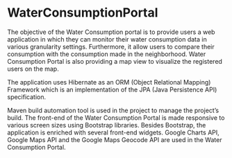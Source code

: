 # WaterConsumptionPortal

The objective of the Water Consumption portal is to provide users a web application in which they can
monitor their water consumption data in various granularity settings. Furthermore, it allow users to
compare their consumption with the consumption made in the neighborhood. Water Consumption Portal
is also providing a map view to visualize the registered users on the map.

The application uses Hibernate as an ORM (Object Relational Mapping) Framework which is an
implementation of the JPA (Java Persistence API) specification. 

Maven build automation tool is used in the project to manage the project’s build. The front-end of the
Water Consumption Portal is made responsive to various screen sizes using Bootstrap libraries. Besides
Bootstrap, the application is enriched with several front-end widgets. Google Charts API, Google Maps API
and the Google Maps Geocode API are used in the Water Consumption Portal.
